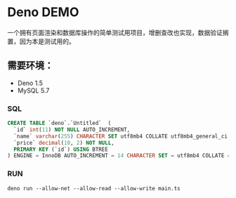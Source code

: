 # Deno DEMO

一个拥有页面渲染和数据库操作的简单测试用项目，增删查改也实现，数据验证搁置，因为本是测试用的。

## 需要环境：

- Deno 1.5
- MySQL 5.7

### SQL

```sql
CREATE TABLE `deno`.`Untitled`  (
  `id` int(11) NOT NULL AUTO_INCREMENT,
  `name` varchar(255) CHARACTER SET utf8mb4 COLLATE utf8mb4_general_ci NOT NULL,
  `price` decimal(10, 2) NOT NULL,
  PRIMARY KEY (`id`) USING BTREE
) ENGINE = InnoDB AUTO_INCREMENT = 14 CHARACTER SET = utf8mb4 COLLATE = utf8mb4_general_ci ROW_FORMAT = Dynamic;
```

### RUN

```shell
deno run --allow-net --allow-read --allow-write main.ts
```
